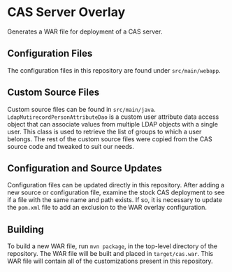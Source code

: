 # CAS Server Overlay

Generates a WAR file for deployment of a CAS server.

## Configuration Files

The configuration files in this repository are found under `src/main/webapp`.

## Custom Source Files

Custom source files can be found in `src/main/java`. `LdapMutirecordPersonAttributeDao` is a custom user attribute
data access object that can associate values from multiple LDAP objects with a single user. This class is used to
retrieve the list of groups to which a user belongs. The rest of the custom source files were copied from the CAS
source code and tweaked to suit our needs.

## Configuration and Source Updates

Configuration files can be updated directly in this repository. After adding a new source or configuration file,
examine the stock CAS deployment to see if a file with the same name and path exists. If so, it is necessary to
update the `pom.xml` file to add an exclusion to the WAR overlay configuration.

## Building

To build a new WAR file, run `mvn package`, in the top-level directory of the repository. The WAR file will be built
and placed in `target/cas.war`. This WAR file will contain all of the customizations present in this repository.
